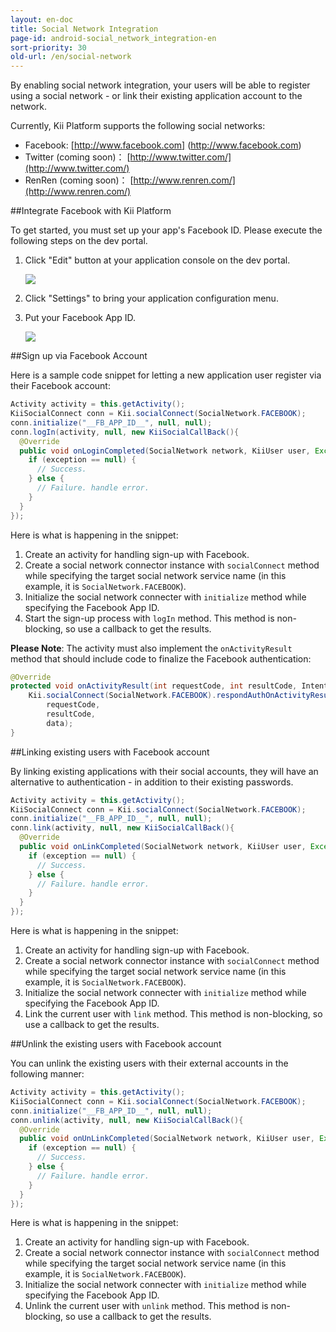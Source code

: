 ```yaml
---
layout: en-doc
title: Social Network Integration
page-id: android-social_network_integration-en
sort-priority: 30
old-url: /en/social-network
---
```

By enabling social network integration, your users will be able to register using a social network - or link their existing application account to the network.

Currently, Kii Platform supports the following social networks:

 * Facebook: [http://www.facebook.com] (http://www.facebook.com)
 * Twitter (coming soon)： [http://www.twitter.com/](http://www.twitter.com/)
 * RenRen (coming soon)： [http://www.renren.com/](http://www.renren.com/)


##Integrate Facebook with Kii Platform

To get started, you must set up your app's Facebook ID.  Please execute the following steps on the dev portal.

1. Click "Edit" button at your application console on the dev portal.

    ![](01.png)

2. Click "Settings" to bring your application configuration menu.
3. Put your Facebook App ID.

    ![](02.png)

##Sign up via Facebook Account

Here is a sample code snippet for letting a new application user register via their Facebook account:

```java
Activity activity = this.getActivity();
KiiSocialConnect conn = Kii.socialConnect(SocialNetwork.FACEBOOK);
conn.initialize("__FB_APP_ID__", null, null);
conn.logIn(activity, null, new KiiSocialCallBack(){
  @Override
  public void onLoginCompleted(SocialNetwork network, KiiUser user, Exception exception) {
    if (exception == null) {
      // Success.
    } else {
      // Failure. handle error.
    }
  }
});
```

Here is what is happening in the snippet:

1. Create an activity for handling sign-up with Facebook.
2. Create a social network connector instance with `socialConnect` method while specifying the target social network service name (in this example, it is `SocialNetwork.FACEBOOK`).
3. Initialize the social network connecter with `initialize` method while specifying the Facebook App ID.
4. Start the sign-up process with `logIn` method.  This method is non-blocking, so use a callback to get the results.

**Please Note**: The activity must also implement the `onActivityResult` method that should include code to finalize the Facebook authentication:

```java
@Override
protected void onActivityResult(int requestCode, int resultCode, Intent data) {
    Kii.socialConnect(SocialNetwork.FACEBOOK).respondAuthOnActivityResult(
	    requestCode,
	    resultCode,
	    data);
}
```

##Linking existing users with Facebook account

By linking existing applications with their social accounts, they will have an alternative to authentication - in addition to their existing passwords.

```java
Activity activity = this.getActivity();
KiiSocialConnect conn = Kii.socialConnect(SocialNetwork.FACEBOOK);
conn.initialize("__FB_APP_ID__", null, null);
conn.link(activity, null, new KiiSocialCallBack(){
  @Override
  public void onLinkCompleted(SocialNetwork network, KiiUser user, Exception exception) {
    if (exception == null) {
      // Success.
    } else {
      // Failure. handle error.
    }
  }
});
```

Here is what is happening in the snippet:

1. Create an activity for handling sign-up with Facebook.
2. Create a social network connector instance with `socialConnect` method while specifying the target social network service name (in this example, it is `SocialNetwork.FACEBOOK`).
3. Initialize the social network connecter with `initialize` method while specifying the Facebook App ID.
4. Link the current user with `link` method.  This method is non-blocking, so use a callback to get the results.

##Unlink the existing users with Facebook account

You can unlink the existing users with their external accounts in the following manner:

```java
Activity activity = this.getActivity();
KiiSocialConnect conn = Kii.socialConnect(SocialNetwork.FACEBOOK);
conn.initialize("__FB_APP_ID__", null, null);
conn.unlink(activity, null, new KiiSocialCallBack(){
  @Override
  public void onUnLinkCompleted(SocialNetwork network, KiiUser user, Exception exception) {
    if (exception == null) {
      // Success.
    } else {
      // Failure. handle error.
    }
  }
});
```

Here is what is happening in the snippet:

1. Create an activity for handling sign-up with Facebook.
2. Create a social network connector instance with `socialConnect` method while specifying the target social network service name (in this example, it is `SocialNetwork.FACEBOOK`).
3. Initialize the social network connecter with `initialize` method while specifying the Facebook App ID.
4. Unlink the current user with `unlink` method.  This method is non-blocking, so use a callback to get the results.
